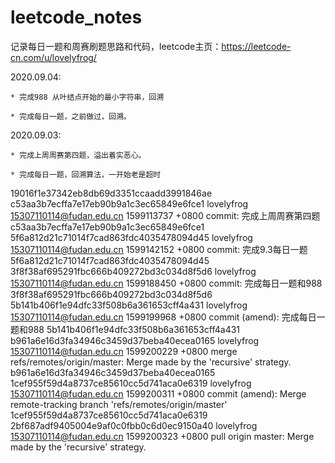 # leetcode_notes

记录每日一题和周赛刷题思路和代码，leetcode主页：https://leetcode-cn.com/u/lovelyfrog/

2020.09.04:

    * 完成988 从叶结点开始的最小字符串，回溯

    * 完成每日一题，之前做过，回溯。

2020.09.03: 

    * 完成上周周赛第四题，溢出着实恶心。

    * 完成每日一题，回溯算法，一开始老是超时

19016f1e37342eb8db69d3351ccaadd3991846ae c53aa3b7ecffa7e17eb90b9a1c3ec65849e6fce1 lovelyfrog <15307110114@fudan.edu.cn> 1599113737 +0800        commit: 完成上周周赛第四题
c53aa3b7ecffa7e17eb90b9a1c3ec65849e6fce1 5f6a812d21c71014f7cad863fdc4035478094d45 lovelyfrog <15307110114@fudan.edu.cn> 1599142152 +0800        commit: 完成9.3每日一题
5f6a812d21c71014f7cad863fdc4035478094d45 3f8f38af695291fbc666b409272bd3c034d8f5d6 lovelyfrog <15307110114@fudan.edu.cn> 1599188450 +0800        commit: 完成每日一题和988
3f8f38af695291fbc666b409272bd3c034d8f5d6 5b141b406f1e94dfc33f508b6a361653cff4a431 lovelyfrog <15307110114@fudan.edu.cn> 1599199968 +0800        commit (amend): 完成每日一题和988
5b141b406f1e94dfc33f508b6a361653cff4a431 b961a6e16d3fa34946c3459d37beba40ecea0165 lovelyfrog <15307110114@fudan.edu.cn> 1599200229 +0800        merge refs/remotes/origin/master: Merge made by the 'recursive' strategy.
b961a6e16d3fa34946c3459d37beba40ecea0165 1cef955f59d4a8737ce85610cc5d741aca0e6319 lovelyfrog <15307110114@fudan.edu.cn> 1599200311 +0800        commit (amend): Merge remote-tracking branch 'refs/remotes/origin/master'
1cef955f59d4a8737ce85610cc5d741aca0e6319 2bf687adf9405004e9af0c0fbb0c6d0ec9150a40 lovelyfrog <15307110114@fudan.edu.cn> 1599200323 +0800        pull origin master: Merge made by the 'recursive' strategy.




